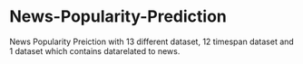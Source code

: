 # News-Popularity-Prediction
News Popularity Preiction with 13 different dataset, 12 timespan dataset and 1 dataset which contains datarelated to news.
